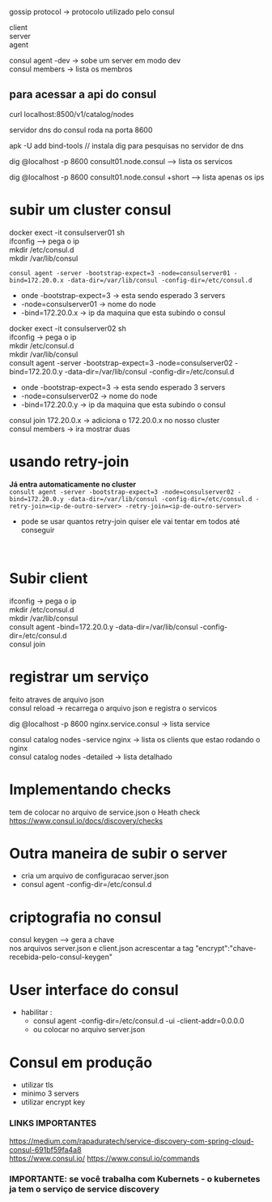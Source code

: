 



gossip protocol &rarr; protocolo utilizado pelo consul 

client  
server   
agent   


consul agent -dev &rarr; sobe um server em modo dev  
consul members &rarr; lista os membros  

## para acessar a api do consul 
curl localhost:8500/v1/catalog/nodes

servidor dns do consul roda na porta 8600

apk -U add bind-tools  // instala dig para  pesquisas no servidor de dns 

dig @localhost -p 8600 consult01.node.consul --> lista os servicos 

dig @localhost -p 8600 consult01.node.consul +short --> lista apenas os ips 


# subir um cluster consul 
docker exect -it consulserver01 sh  
ifconfig --> pega o ip   
mkdir /etc/consul.d  
mkdir /var/lib/consul  
```
consul agent -server -bootstrap-expect=3 -node=consulserver01 -bind=172.20.0.x -data-dir=/var/lib/consul -config-dir=/etc/consul.d  
```
* onde  -bootstrap-expect=3 &rarr; esta sendo esperado 3 servers  
* -node=consulserver01 &rarr; nome do node  
* -bind=172.20.0.x &rarr; ip da maquina que esta subindo o consul   


docker exect -it consulserver02 sh  
ifconfig &rarr; pega o ip  
mkdir /etc/consul.d  
mkdir /var/lib/consul  
consult agent -server -bootstrap-expect=3 -node=consulserver02 -bind=172.20.0.y -data-dir=/var/lib/consul -config-dir=/etc/consul.d   
* onde  -bootstrap-expect=3 &rarr; esta sendo esperado 3 servers  
* -node=consulserver02 &rarr; nome do node  
* -bind=172.20.0.y &rarr; ip da maquina que esta subindo o consul   
	
consul join 172.20.0.x &rarr; adiciona o 172.20.0.x no nosso cluster  
consul members &rarr; ira mostrar duas   

# usando retry-join 
**Já entra automaticamente no cluster**   
```consult agent -server -bootstrap-expect=3 -node=consulserver02 -bind=172.20.0.y -data-dir=/var/lib/consul -config-dir=/etc/consul.d -retry-join=<ip-de-outro-server> -retry-join=<ip-de-outro-server>   ```
* pode se usar quantos retry-join quiser ele vai tentar em todos até conseguir 


<br>

# Subir client 
ifconfig &rarr; pega o ip   
mkdir /etc/consul.d  
mkdir /var/lib/consul  
consult agent -bind=172.20.0.y -data-dir=/var/lib/consul -config-dir=/etc/consul.d  
consul join <ip-de-um-server>  


# registrar um serviço  
feito atraves de arquivo json  
consul reload &rarr; recarrega o arquivo json e registra o servicos

dig @localhost -p 8600 nginx.service.consul &rarr; lista service
 
consul catalog nodes -service nginx &rarr; lista os clients que estao rodando o nginx   
consul catalog nodes -detailed &rarr; lista detalhado
 

# Implementando checks 
tem de colocar no arquivo de service.json o Heath check   
https://www.consul.io/docs/discovery/checks


# Outra maneira de subir o server 
* cria um arquivo de configuracao server.json  
* consul agent -config-dir=/etc/consul.d  

# criptografia no consul 
consul keygen  --> gera a chave  
nos arquivos server.json e client.json acrescentar a tag "encrypt":"chave-recebida-pelo-consul-keygen" 

# User interface do consul 
* habilitar : 
	- consul agent -config-dir=/etc/consul.d -ui -client-addr=0.0.0.0 
	- ou colocar no arquivo server.json

# Consul em produção  
* utilizar tls 
* minimo 3 servers
* utilizar encrypt key 

 
	
### LINKS IMPORTANTES 	
https://medium.com/rapaduratech/service-discovery-com-spring-cloud-consul-691bf59fa4a8	
https://www.consul.io/
https://www.consul.io/commands

### IMPORTANTE: se você trabalha com Kubernets - o kubernetes ja tem o serviço de service discovery 
